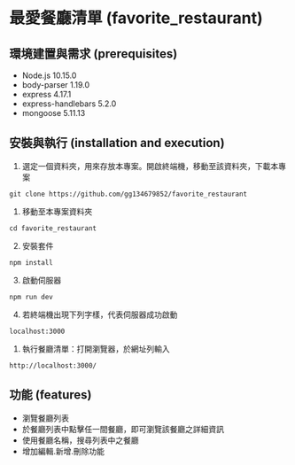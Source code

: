 # 最愛餐廳清單 (favorite_restaurant)

## 環境建置與需求 (prerequisites)
- Node.js 10.15.0
- body-parser 1.19.0
- express 4.17.1
- express-handlebars 5.2.0
- mongoose 5.11.13

## 安裝與執行 (installation and execution)
1. 選定一個資料夾，用來存放本專案。開啟終端機，移動至該資料夾，下載本專案
```
git clone https://github.com/gg134679852/favorite_restaurant
```
1. 移動至本專案資料夾
```
cd favorite_restaurant
```
2. 安裝套件
```
npm install
```
3. 啟動伺服器
```
npm run dev 
```
4. 若終端機出現下列字樣，代表伺服器成功啟動
```
localhost:3000

```
1. 執行餐廳清單：打開瀏覽器，於網址列輸入
```
http://localhost:3000/
```

## 功能 (features)
- 瀏覽餐廳列表
- 於餐廳列表中點擊任一間餐廳，即可瀏覽該餐廳之詳細資訊
- 使用餐廳名稱，搜尋列表中之餐廳
- 增加編輯.新增.刪除功能